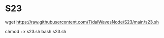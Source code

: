# S23
wget https://raw.githubusercontent.com/TidalWavesNode/S23/main/s23.sh

chmod +x s23.sh
bash s23.sh
